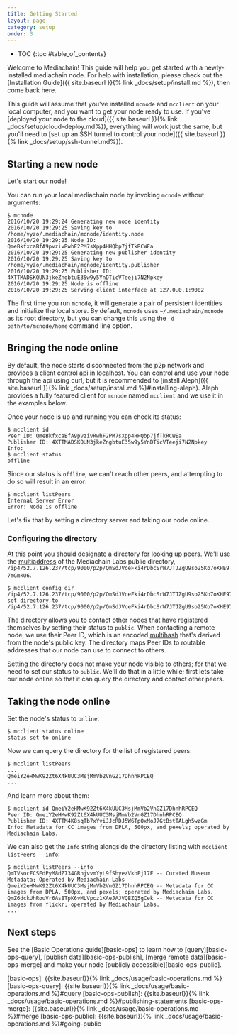 ```yaml
---
title: Getting Started
layout: page
category: setup
order: 3
---
```


* TOC
{:toc #table_of_contents}

Welcome to Mediachain! This guide will help you get started with a newly-installed mediachain node.
For help with installation, please check out the [Installation Guide]({{ site.baseurl }}{% link _docs/setup/install.md %}), then come back
here.

This guide will assume that you've installed `mcnode` and `mcclient` on your local computer, and
you want to get your node ready to use.  If you've [deployed your node
to the cloud]({{ site.baseurl }}{% link _docs/setup/cloud-deploy.md%}), everything will work just the same, but you'll need to
[set up an SSH tunnel to control your node]({{ site.baseurl }}{% link _docs/setup/ssh-tunnel.md%}).

## Starting a new node
Let's start our node!

You can run your local mediachain node by invoking `mcnode` without arguments:

```
$ mcnode
2016/10/20 19:29:24 Generating new node identity
2016/10/20 19:29:25 Saving key to /home/vyzo/.mediachain/mcnode/identity.node
2016/10/20 19:29:25 Node ID: QmeBkfxcaBfA9pvzivRwhF2PM7sXpp4HHQbp7jfTkRCWEa
2016/10/20 19:29:25 Generating new publisher identity
2016/10/20 19:29:25 Saving key to /home/vyzo/.mediachain/mcnode/identity.publisher
2016/10/20 19:29:25 Publisher ID: 4XTTMADSKQUN3jkeZngbtuE35w9y5YnDTicVTeeji7N2Npkey
2016/10/20 19:29:25 Node is offline
2016/10/20 19:29:25 Serving client interface at 127.0.0.1:9002
```

The first time you run `mcnode`, it will generate a pair of persistent identities and
initialize the local store. By default, `mcnode` uses `~/.mediachain/mcnode` as its
root directory, but you can change this using the `-d path/to/mcnode/home` command line option.

## Bringing the node online
By default, the node starts disconnected from the p2p network and provides a client control
api in localhost.
You can control and use your node through the api using curl, but it is recommended
to [install Aleph]({{ site.baseurl }}{% link _docs/setup/install.md %}#installing-aleph).
Aleph provides a fully featured client for `mcnode` named `mcclient` and we use it in
the examples below.

Once your node is up and running you can check its status:

```
$ mcclient id
Peer ID: QmeBkfxcaBfA9pvzivRwhF2PM7sXpp4HHQbp7jfTkRCWEa
Publisher ID: 4XTTMADSKQUN3jkeZngbtuE35w9y5YnDTicVTeeji7N2Npkey
Info:
$ mcclient status
offline
```

Since our status is `offline`, we can't reach other peers, and attempting to do so will
result in an error:

```
$ mcclient listPeers
Internal Server Error
Error: Node is offline
```

Let's fix that by setting a directory server and taking our node online.

### Configuring the directory
At this point you should designate a directory for looking up peers.  We'll use the
[multiaddress][multiaddr] of the Mediachain Labs public directory,
`/ip4/52.7.126.237/tcp/9000/p2p/QmSdJVceFki4rDbcSrW7JTJZgU9so25Ko7oKHE97mGmkU6`.

```
$ mcclient config dir /ip4/52.7.126.237/tcp/9000/p2p/QmSdJVceFki4rDbcSrW7JTJZgU9so25Ko7oKHE97mGmkU6
set directory to /ip4/52.7.126.237/tcp/9000/p2p/QmSdJVceFki4rDbcSrW7JTJZgU9so25Ko7oKHE97mGmkU6
```

The directory allows you to contact other nodes that have registered themselves by setting
their status to `public`.  When contacting a remote node, we use their Peer ID, which is an
encoded [multihash][multihash] that's derived from the node's public key.  The directory
maps Peer IDs to routable addresses that our node can use to connect to others.

Setting the directory does not make your node visible to others; for that we need to set our
status to `public`.  We'll do that in a little while; first lets take our node online so that
it can query the directory and contact other peers.

## Taking the node online
Set the node's status to `online`:

```
$ mcclient status online
status set to online
```

Now we can query the directory for the list of registered peers:

```
$ mcclient listPeers
...
QmeiY2eHMwK92Zt6X4kUUC3MsjMmVb2VnGZ17DhnhRPCEQ
...
```

And learn more about them:

```
$ mcclient id QmeiY2eHMwK92Zt6X4kUUC3MsjMmVb2VnGZ17DhnhRPCEQ
Peer ID: QmeiY2eHMwK92Zt6X4kUUC3MsjMmVb2VnGZ17DhnhRPCEQ
Publisher ID: 4XTTM4K8sqTb7xYviJJcRDJ5W6TpQxMoJ7GtBstTALgh5wzGm
Info: Metadata for CC images from DPLA, 500px, and pexels; operated by Mediachain Labs.
```

We can also get the `Info` string alongside the directory listing with `mcclient listPeers --info`:

```
$ mcclient listPeers --info
QmTVsocFCSEdPyM8dZ734GRhjvvmYyL9fShyezVkbPj17E -- Curated Museum Metadata; Operated by Mediachain Labs
QmeiY2eHMwK92Zt6X4kUUC3MsjMmVb2VnGZ17DhnhRPCEQ -- Metadata for CC images from DPLA, 500px, and pexels; operated by Mediachain Labs.
QmZ6dckUhRouVr6AsBTpK6vMLVpcz1KAeJAJVQEZQ5gCek -- Metadata for CC images from flickr; operated by Mediachain Labs.
...
```

## Next steps

See the [Basic Operations guide][basic-ops] to learn how to [query][basic-ops-query],
[publish data][basic-ops-publish], [merge remote data][basic-ops-merge] and make your node
[publicly accessible][basic-ops-public].


[multiaddr]: https://github.com/multiformats/multiaddr
[multihash]: https://github.com/multiformats/multihash
[basic-ops]: {{site.baseurl}}{% link _docs/usage/basic-operations.md %}
[basic-ops-query]: {{site.baseurl}}{% link _docs/usage/basic-operations.md %}#query
[basic-ops-publish]: {{site.baseurl}}{% link _docs/usage/basic-operations.md %}#publishing-statements
[basic-ops-merge]: {{site.baseurl}}{% link _docs/usage/basic-operations.md %}#merge
[basic-ops-public]: {{site.baseurl}}{% link _docs/usage/basic-operations.md %}#going-public
